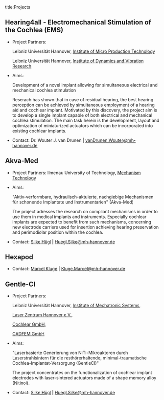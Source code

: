 title:Projects


## Hearing4all - Electromechanical Stimulation of the Cochlea (EMS)
-   Project Partners: 
	
	Leibniz Universität Hannover, [Institute of Micro Production Technology](http://www.impt.uni-hannover.de/das_impt.html?&L=1 "Institute of Micro Production Technology")

	Leibniz Universität Hannover, [Institute of Dynamics and Vibration Research](http://www.ids.uni-hannover.de/ueber_uns.html?&L=1 "Institute of Dynamics and Vibration Research")

-   Aims:

    Development of a novel implant allowing for simultaneous electrical and mechanical cochlea stimulation
	
    Reserach has shown that in case of residual hearing, the best hearing perception can be achieved by simultaneous employment of a hearing aid and cochlear implant. 
	Motivated by this discovery, the project aim is to develop a single implant capable of both electrical and mechanical cochlea stimulation. The main task herein is the development, 
	layout and optimization of miniaturized actuators which can be incorporated into existing cochlear implants.
	
-   Contact: Dr. Wouter J. van Drunen | vanDrunen.Wouter@mh-hannover.de


## Akva-Med
-   Project Partners: Ilmenau University of Technology, [Mechanism Technology](https://www.tu-ilmenau.de/en/mechanism-technology-group "TU Ilmenau - Mechanism Technology")
-   Aims:

    "Aktiv-verformbare, hydraulisch-aktuierte, nachgiebige Mechanismen für schonende Implantate und Instrumentarien" (Akva-Med)
	
    The project adresses the research on compliant mechanisms in order to use them in medical implants and instruments. Especially 
	cochlear implants are expected to benefit from such mechanisms, concerning new electrode carriers used for insertion achieving hearing 
	preservation and perimodiolar position within the cochlea.
	
-   Contact: [Silke Hügl](http://www.vianna.de/01_workgroups/majdani/staff/silke.html) | Huegl.Silke@mh-hannover.de


## Hexapod
-   Contact: [Marcel Kluge](http://www.vianna.de/01_workgroups/majdani/staff/marcel.html) | Kluge.Marcel@mh-hannover.de


## Gentle-CI
-   Project Partners: 
	
	Leibniz Universität Hannover, [Institute of Mechatronic Systems](http://www.imes.uni-hannover.de/institut.html?&L=1 "Institute of Mechatronic Systems"),
	
	[Laser Zentrum Hannover e.V.](http://www.lzh.de/en "LZH"),
	
	[Cochlear GmbH](http://www.cochlear.com "Cochlear GmbH"),
	
	[CADFEM GmbH](http://www.cadfem.de/ "CADFEM GmbH")
	
-   Aims:

    "Laserbasierte Generierung von NiTi-Mikroaktoren durch Laserstrahlsintern für die resthörerhaltende,
	minimal-traumatische Cochlea-Implantat-Versorgung (GentleCI)"
	
    The project concentrates on the functionalization of cochlear implant electrodes with laser-sintered actuators made of a shape memory alloy (Nitinol).
	
-   Contact: [Silke Hügl](http://www.vianna.de/01_workgroups/majdani/staff/silke.html) | Huegl.Silke@mh-hannover.de
